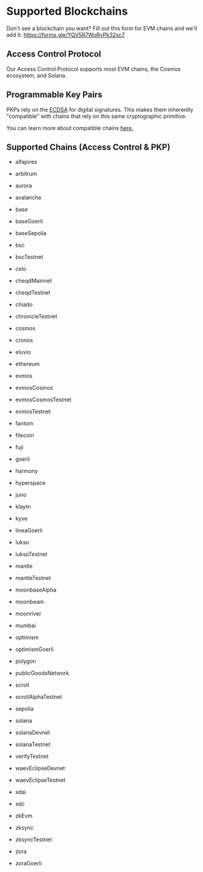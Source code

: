 # Supported Blockchains
Don't see a blockchain you want?  Fill out this form for EVM chains and we'll add it: https://forms.gle/YQV5R7WoRyPk32xc7

## Access Control Protocol
 Our Access Control Protocol supports most EVM chains, the Cosmos ecosystem, and Solana.

## Programmable Key Pairs
 PKPs rely on the [ECDSA](https://blog.cloudflare.com/ecdsa-the-digital-signature-algorithm-of-a-better-internet/) for digital signatures. This makes them inherently "compatible" with chains that rely on this same cryptographic primitive.

You can learn more about compatible chains [here.](http://ethanfast.com/top-crypto.html)

## Supported Chains (Access Control & PKP)

- alfajores

- arbitrum

- aurora

- avalanche

- base

- baseGoerli

- baseSepolia

- bsc

- bscTestnet

- celo

- cheqdMainnet

- cheqdTestnet

- chiado

- chronicleTestnet

- cosmos

- cronos

- eluvio

- ethereum

- evmos

- evmosCosmos

- evmosCosmosTestnet

- evmosTestnet

- fantom

- filecoin

- fuji

- goerli

- harmony

- hyperspace

- juno

- klaytn

- kyve

- lineaGoerli

- lukso

- luksoTestnet

- mantle

- mantleTestnet

- moonbaseAlpha

- moonbeam

- moonriver

- mumbai

- optimism

- optimismGoerli

- polygon

- publicGoodsNetwork

- scroll

- scrollAlphaTestnet

- sepolia

- solana

- solanaDevnet

- solanaTestnet

- verifyTestnet

- waevEclipseDevnet

- waevEclipseTestnet

- xdai

- xdc

- zkEvm

- zksync

- zksyncTestnet

- zora

- zoraGoerli


